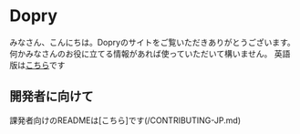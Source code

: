 # Dopry
みなさん、こんにちは。Dopryのサイトをご覧いただきありがとうございます。
何かみなさんのお役に立てる情報があれば使っていただいて構いません。
英語版は[こちら](/README.md)です
## 開発者に向けて
課発者向けのREADMEは[こちら]です(/CONTRIBUTING-JP.md)